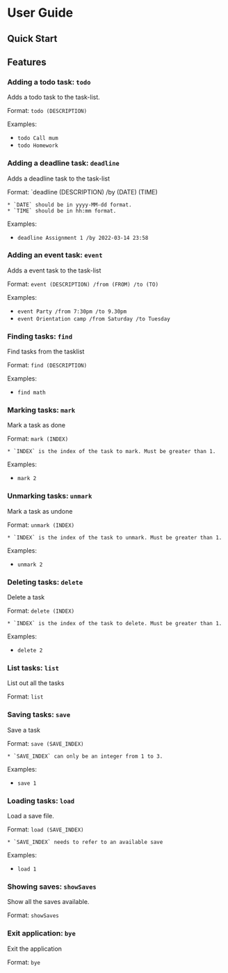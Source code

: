 # User Guide

## Quick Start

## Features

### Adding a todo task: `todo`

Adds a todo task to the task-list.

Format: `todo (DESCRIPTION)`

Examples:
* `todo Call mum`
* `todo Homework`

### Adding a deadline task: `deadline`

Adds a deadline task to the task-list

Format: `deadline (DESCRIPTION) /by (DATE) (TIME)

```
* `DATE` should be in yyyy-MM-dd format.
* `TIME` should be in hh:mm format.
```

Examples:
* `deadline Assignment 1 /by 2022-03-14 23:58`

### Adding an event task: `event`

Adds a event task to the task-list

Format: `event (DESCRIPTION) /from (FROM) /to (TO)`

Examples:
* `event Party /from 7:30pm /to 9.30pm`
* `event Orientation camp /from Saturday /to Tuesday`

### Finding tasks: `find`

Find tasks from the tasklist

Format: `find (DESCRIPTION)`

Examples:
* `find math`

### Marking tasks: `mark`

Mark a task as done

Format: `mark (INDEX)`

```
* `INDEX` is the index of the task to mark. Must be greater than 1.
```
  
Examples:
* `mark 2`

### Unmarking tasks: `unmark`

Mark a task as undone

Format: `unmark (INDEX)`

```
* `INDEX` is the index of the task to unmark. Must be greater than 1.
```
  
Examples:
* `unmark 2`

### Deleting tasks: `delete`

Delete a task

Format: `delete (INDEX)`

```
* `INDEX` is the index of the task to delete. Must be greater than 1.
```

Examples:
* `delete 2`

### List tasks: `list`

List out all the tasks

Format: `list`

### Saving tasks: `save`

Save a task

Format: `save (SAVE_INDEX)`

```
* `SAVE_INDEX` can only be an integer from 1 to 3.
```

Examples:
* `save 1`

### Loading tasks: `load`

Load a save file.

Format: `load (SAVE_INDEX)`

```
* `SAVE_INDEX` needs to refer to an available save
```

Examples:
* `load 1`

### Showing saves: `showSaves`

Show all the saves available.

Format: `showSaves`

### Exit application: `bye`

Exit the application

Format: `bye`

